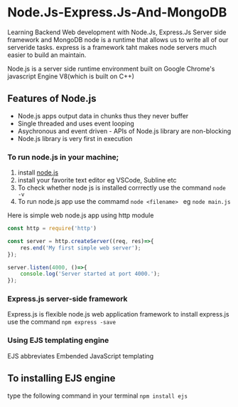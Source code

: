 # Node.Js-Express.Js-And-MongoDB
Learning Backend Web development with Node.Js, Express.Js Server side framework and MongoDB
node is a runtime that allows us to write all of our serveride tasks.
express is a framework taht makes node servers much easier to build an maintain.

Node.js is a server side runtime environment built on Google Chrome's javascript Engine V8(which is built on C++)
## Features of Node.js
* Node.js apps output data in chunks thus they never buffer
* Single threaded and uses event looping
* Asychronous and event driven - APIs of Node.js library are non-blocking
* Node.js library is very first in execution

### To run node.js in your machine;
1. install [node.js](https://nodejs.org/en/)
2. install your favorite text editor eg VSCode, Subline etc
3. To check whether node js is installed corrrectly use the command ```node -v ```
4. To run node.js app use the commamd ```node <filename> ```
eg ```node main.js```

Here is simple web node.js app using http module
```javascript
const http = require('http')

const server = http.createServer((req, res)=>{
	res.end('My first simple web server');
});

server.listen(4000, ()=>{
	console.log('Server started at port 4000.');
});
```
### Express.js server-side framework
Express.js is flexible node.js web application framework
 to install express.js use the command ```npm express -save```

### Using EJS templating engine
EJS abbreviates Embended JavaScript templating
## To installing EJS engine
type the following command in your terminal
```npm install ejs ```
